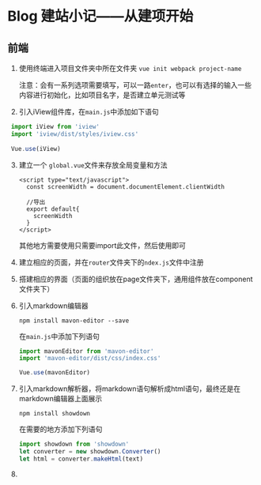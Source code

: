 # Blog 建站小记——从建项开始

## 前端

1. 使用终端进入项目文件夹中所在文件夹 `vue init webpack project-name`

   注意：会有一系列选项需要填写，可以一路`enter`，也可以有选择的输入一些内容进行初始化，比如项目名字，是否建立单元测试等

2. 引入iView组件库，在`main.js`中添加如下语句
  ```js
   import iView from 'iview'
   import 'iview/dist/styles/iview.css'
   
   Vue.use(iView)
  ```

3. 建立一个 `global.vue`文件来存放全局变量和方法

   ```vue
   <script type="text/javascript">
     const screenWidth = document.documentElement.clientWidth
   
     //导出
     export default{
       screenWidth
     }
   </script>
   ```

   其他地方需要使用只需要import此文件，然后使用即可

4. 建立相应的页面，并在`router`文件夹下的`ndex.js`文件中注册

5. 搭建相应的界面（页面的组织放在page文件夹下，通用组件放在component文件夹下）

6. 引入markdown编辑器

   `npm install mavon-editor --save`

   在`main.js`中添加下列语句

   ```js
   import mavonEditor from 'mavon-editor'
   import 'mavon-editor/dist/css/index.css'
   
   Vue.use(mavonEditor)
   ```

7. 引入markdown解析器，将markdown语句解析成html语句，最终还是在markdown编辑器上面展示

   `npm install showdown`

   在需要的地方添加下列语句

   ```js
   import showdown from 'showdown'
   let converter = new showdown.Converter()
   let html = converter.makeHtml(text)
   ```

8. 


